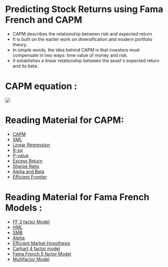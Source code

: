 # Predicting Stock Returns using Fama French and CAPM 

- CAPM  describes the relationship between risk and expected return 
- It is built on the earlier work on diversification and modern portfolio theory.
- In simple words, the idea behind CAPM is that investors must compensate in two ways: time value of money and risk.
- It establishes a linear relationship between the asset's expected return and its beta.


# CAPM equation : 
![](https://media.licdn.com/dms/image/C5612AQFfwtMYN3WgqQ/article-inline_image-shrink_1000_1488/0/1572607564403?e=1692835200&v=beta&t=bzcFscxH5Ye_izq9fQiru0PK0-9UGWKkzhvj2wB3YBo)

# Reading Material for CAPM: 

- [CAPM](https://www.investopedia.com/terms/c/capm.asp)
- [SML](https://en.wikipedia.org/wiki/Security_market_line)
- [Linear Regression](https://www.investopedia.com/terms/r/regression.asp)
- [R-sq](https://www.investopedia.com/terms/r/r-squared.asp#:~:text=R%2Dsquared%20(R2),variables%20in%20a%20regression%20model)
- [P-value](https://www.investopedia.com/terms/p/p-value.asp#:~:text=A%20p%2Dvalue%20is%20a,significance%20of%20the%20observed%20difference)
- [Excess Return](https://www.investopedia.com/terms/e/excessreturn.asp)
- [Sharpe Ratio](https://www.investopedia.com/terms/s/sharperatio.asp)
- [Alpha and Beta](https://www.investopedia.com/articles/investing/092115/alpha-and-beta-beginners.asp)
- [Efficient Frontier](https://www.investopedia.com/terms/e/efficientfrontier.asp#:~:text=The%20efficient%20frontier%20is%20the,for%20the%20level%20of%20risk)

# Reading Material for Fama French Models : 
- [FF 3 factor Model](https://www.investopedia.com/terms/f/famaandfrenchthreefactormodel.asp)
- [HML](https://www.investopedia.com/terms/h/high_minus_low.asp)
- [SMB](https://www.investopedia.com/terms/s/small_minus_big.asp)
- [Alpha](https://www.investopedia.com/terms/a/alpha.asp)
- [Efficient Market Hypothesis](https://www.investopedia.com/terms/e/efficientmarkethypothesis.asp)
- [Carhart 4 factor model](https://breakingdownfinance.com/finance-topics/equity-valuation/carhart-4-factor-model/)
- [Fama French 5 factor Model](https://blog.quantinsti.com/fama-french-five-factor-asset-pricing-model/)
- [Multifactor Model](https://www.investopedia.com/terms/m/multifactor-model.asp)
